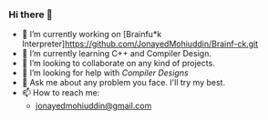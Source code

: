### Hi there 👋

<!--
**JonayedMohiuddin/JonayedMohiuddin** is a ✨ _special_ ✨ repository because its `README.md` (this file) appears on your GitHub profile.
Here are some ideas to get you started:
-->
- 🔭 I’m currently working on [Brainfu*k Interpreter]https://github.com/JonayedMohiuddin/Brainf-ck.git
- 🌱 I’m currently learning C++ and Compiler Design.
- 👯 I’m looking to collaborate on any kind of projects.
- 🤔 I’m looking for help with _Compiler Designs_
- 💬 Ask me about any problem you face. I'll try my best.
- 📫 How to reach me: 
  - jonayedmohiuddin@gmail.com
<!--
- 😄 Pronouns: ...
- ⚡ Fun fact: ...
-->
